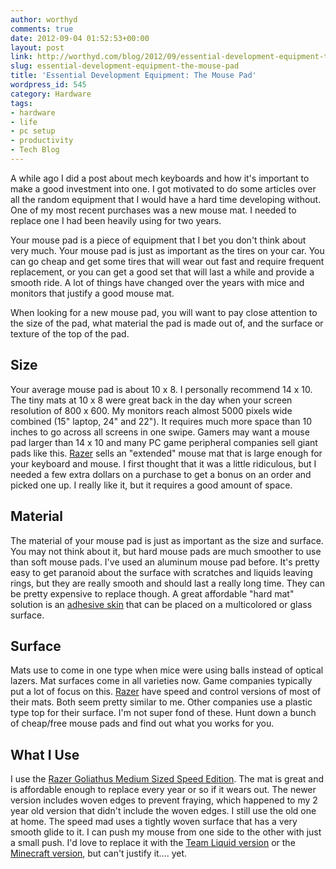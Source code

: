 ```yaml
---
author: worthyd
comments: true
date: 2012-09-04 01:52:53+00:00
layout: post
link: http://worthyd.com/blog/2012/09/essential-development-equipment-the-mouse-pad/
slug: essential-development-equipment-the-mouse-pad
title: 'Essential Development Equipment: The Mouse Pad'
wordpress_id: 545
category: Hardware
tags:
- hardware
- life
- pc setup
- productivity
- Tech Blog
---
```


A while ago I did a post about mech keyboards and how it's important to make a good investment into one. I got motivated to do some articles over all the random equipment that I would have a hard time developing without.  One of my most recent purchases was a new mouse mat. I needed to replace one I had been heavily using for two years.

Your mouse pad is a piece of equipment that I bet you don't think about very much.  Your mouse pad is just as important as the tires on your car. You can go cheap and get some tires that will wear out fast and require frequent replacement, or you can get a good set that will last a while and provide a smooth ride.  A lot of things have changed over the years with mice and monitors that justify a good mouse mat.

When looking for a new mouse pad, you will want to pay close attention to the size of the pad, what material the pad is made out of, and the surface or texture of the top of the pad.
<!-- more -->


## Size

Your average mouse pad is about 10 x 8.  I personally recommend 14 x 10.  The tiny mats at 10 x 8 were great back in the day when your screen resolution of 800 x 600.  My monitors reach almost 5000 pixels wide combined (15" laptop, 24" and 22").  It requires much more space than 10 inches to go across all screens in one swipe.  Gamers may want a mouse pad larger than 14 x 10 and many PC game peripheral companies sell giant pads like this.  [Razer](http://www.razerzone.com/) sells an "extended" mouse mat that is large enough for your keyboard and mouse. I first thought that it was a little ridiculous, but I needed a few extra dollars on a purchase to get a bonus on an order and picked one up. I really like it, but it requires a good amount of space.



## Material

The material of your mouse pad is just as important as the size and surface. You may not think about it, but hard mouse pads are much smoother to use than soft mouse pads.  I've used an aluminum mouse pad before.  It's pretty easy to get paranoid about the surface with scratches and liquids leaving rings, but they are really smooth and should last a really long time.  They can be pretty expensive to replace though.  A great affordable "hard mat" solution is an [adhesive skin](http://www.razerzone.com/store/razer-sphex) that can be placed on a multicolored or glass surface.



## Surface

Mats use to come in one type when mice were using balls instead of optical lazers.  Mat surfaces come in all varieties now. Game companies typically put a lot of focus on this.  [Razer](http://www.razerzone.com/) have speed and control versions of most of their mats.  Both seem pretty similar to me.  Other companies use a plastic type top for their surface. I'm not super fond of these.  Hunt down a bunch of cheap/free mouse pads and find out what you works for you.



## What I Use

I use the [Razer Goliathus Medium Sized Speed Edition](http://www.razerzone.com/store/razer-goliathus-speed-edition). The mat is great and is affordable enough to replace every year or so if it wears out.  The newer version includes woven edges to prevent fraying, which happened to my 2 year old version that didn't include the woven edges.  I still use the old one at home.  The speed mad uses a tightly woven surface that has a very smooth glide to it. I can push my mouse from one side to the other with just a small push.  I'd love to replace it with the [Team Liquid version](http://www.razerzone.com/store/razer-goliathus-e-sports-edition-team-liquid) or the [Minecraft version](http://www.razerzone.com/minecon), but can't justify it.... yet.
